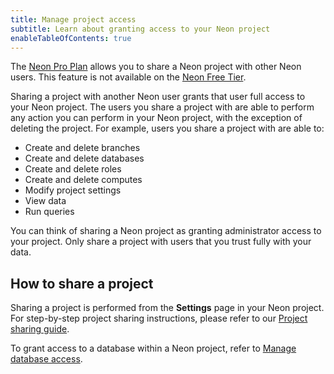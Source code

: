 ```yaml
---
title: Manage project access
subtitle: Learn about granting access to your Neon project
enableTableOfContents: true
---
```


The [Neon Pro Plan](/docs/introduction/pro-plan) allows you to share a Neon project with other Neon users. This feature is not available on the [Neon Free Tier](/docs/introduction/free-tier).

Sharing a project with another Neon user grants that user full access to your Neon project. The users you share a project with are able to perform any action you can perform in your Neon project, with the exception of deleting the project. For example, users you share a project with are able to:

- Create and delete branches
- Create and delete databases
- Create and delete roles
- Create and delete computes
- Modify project settings
- View data
- Run queries

You can think of sharing a Neon project as granting administrator access to your project. Only share a project with users that you trust fully with your data.

## How to share a project

Sharing a project is performed from the **Settings** page in your Neon project. For step-by-step project sharing instructions, please refer to our [Project sharing guide](/docs/guides/project-sharing-guide).

To grant access to a database within a Neon project, refer to [Manage database access](/docs/manage/database-access).
